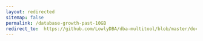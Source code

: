 ```yaml
---
layout: redirected
sitemap: false
permalink: /database-growth-past-10GB
redirect_to:  https://github.com/LowlyDBA/dba-multitool/blob/master/docs/sp_sizeoptimiser.md#database-growth-past-10GB
---
```

